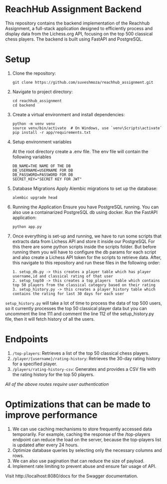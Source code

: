 # ReachHub Assignment Backend

This repository contains the backend implementation of the Reachhub Assignment, a full-stack application designed to efficiently process and display data from the Lichess.org API, focusing on the top 500 classical chess players. The backend is built using FastAPI and PostgreSQL.

# Setup
1. Clone the repository:
   
    ```
    git clone https://github.com/suveshmoza/reachhub_assignment.git
    ```
2. Navigate to project directory:
   
    ```
    cd reachhub_assignment
    cd backend
    ```
3. Create a virtual environment and install dependencies:
  
    ```
    python -m venv venv
    source venv/bin/activate  # On Windows, use `venv\Scripts\activate`
    pip install -r app/requirements.txt
    ```
4. Setup environment variables

    At the root directory create a .env file. The env file will contain the following variables
    ```
    DB_NAME=THE NAME OF THE DB
    DB_USERNAME=USERNAME FOR DB
    DB_PASSWORD=PASSWORD FOR DB
    SECRET_KEY="SECRET KEY FOR JWT"
    ```
5. Database Migrations
    Apply Alembic migrations to set up the database:
    ```
    alembic upgrade head
    ```
6. Running the Application
    Ensure you have PostgreSQL running. You can also use a containarized PostgreSQL db using docker. Run the FastAPI application:
    ```
    python app.py
    ```
7. Once everything is set-up and running, we have to run some scripts that extracts data from Lichess API and store it inside our PostgreSQL
   For this there are some python scripts inside the scripts folder. But before running them you will have to configure the db params for each script and also create a Lichess API token for the scripts to retrieve data. After, this navigate to this repository and run these files in the following order:
   ```
   1. setup_db.py -> this creates a player table which has player username,id and classical rating of that user
   2. setup_top50 -> this creates a top_players  table which contains top 50 players from the classical category based on their rating
   3. setup_history.py -> this creates a player_history table which contains the rating for last 30 days for each user
   ```
  `setup_history.py` will take a lot of time to process the data of top 500 users, so it currently processes the top 50 classical player data
   but you can uncomment the line 111 and comment the line 112 of the setup_history.py file, then it will fetch history of all the users.

# Endpoints

1. `/top-players`: Retrieves a list of the top 50 classical chess players.
2. `/player/{username}/rating-history`: Retrieves the 30-day rating history for a specified player.
3. `/players/rating-history-csv`: Generates and provides a CSV file with the rating history for the top 50 players.

*All of the above routes require user authentication*
# Optimizations that can be made to improve performance 
  1. We can use caching mechanisms to store frequently accessed data temporarily. For example, caching the response of the /top-players endpoint can reduce the load on the server, because the top-players list is      updated after every 24 hours.
  2. Optimize database queries by selecting only the necessary columns and rows.
  3. We can also use pagination that can reduce the size of payload.
  4. Implement rate limiting to prevent abuse and ensure fair usage of API.

Visit http://localhost:8080/docs for the Swagger documentation.
